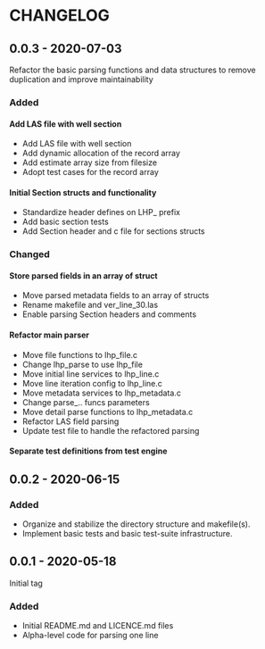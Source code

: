 # CHANGELOG

## 0.0.3 - 2020-07-03

Refactor the basic parsing functions and data structures to remove duplication and improve maintainability

### Added

#### Add LAS file with well section

- Add LAS file with well section
- Add dynamic allocation of the record array
- Add estimate array size from filesize
- Adopt test cases for the record array

#### Initial Section structs and functionality

- Standardize header defines on LHP_ prefix
- Add basic section tests
- Add Section header and c file for sections structs

### Changed

#### Store parsed fields in an array of struct

- Move parsed metadata fields to an array of structs
- Rename makefile and ver_line_30.las
- Enable parsing Section headers and comments


#### Refactor main parser

- Move file functions to lhp_file.c
- Change lhp_parse to use lhp_file
- Move initial line services to lhp_line.c
- Move line iteration config to lhp_line.c
- Move metadata services to lhp_metadata.c
- Change parse_.. funcs parameters
- Move detail parse functions to lhp_metadata.c
- Refactor LAS field parsing
- Update test file to handle the refactored parsing


#### Separate test definitions from test engine

## 0.0.2 - 2020-06-15

### Added

- Organize and stabilize the directory structure and makefile(s).
- Implement basic tests and basic test-suite infrastructure.


## 0.0.1 - 2020-05-18

Initial tag

### Added

- Initial README.md and LICENCE.md files
- Alpha-level code for parsing one line
